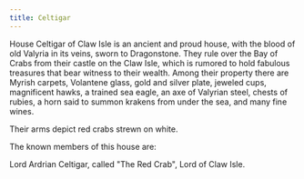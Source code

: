 ```yaml
---
title: Celtigar
---
```


House Celtigar of Claw Isle is an ancient and proud house, with the blood of old Valyria in its veins, sworn to Dragonstone. They rule over the Bay of Crabs from their castle on the Claw Isle, which is rumored to hold fabulous treasures that bear witness to their wealth. Among their property there are Myrish carpets, Volantene glass, gold and silver plate, jeweled cups, magnificent hawks, a trained sea eagle, an axe of Valyrian steel, chests of rubies, a horn said to summon krakens from under the sea, and many fine wines.

Their arms depict red crabs strewn on white.

The known members of this house are:

Lord Ardrian Celtigar, called "The Red Crab", Lord of Claw Isle.


